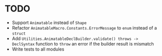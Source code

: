 # TODO

- Support ```Animatable``` instead of ```Shape```
- Refactor ```AnimatableMacro.Constants.ErrorMessage``` to ```enum``` instead of a ```struct```
- Add ```Utilities.AnimatableDeclBuilder.validate() throws -> DeclSyntax``` function to ```throw``` an error if the builder result is mismatch
- Write tests to all modules
